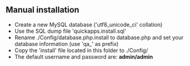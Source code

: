 ## Manual installation
 
 * Create a new MySQL database ('utf8_unicode_ci' collation)
 * Use the SQL dump file 'quickapps.install.sql'
 * Rename ./Config/database.php.install to database.php and set your database information (use 'qa_' as prefix)
 * Copy the 'install' file located in this folder to ./Config/
 * The default username and password are: **admin/admin**